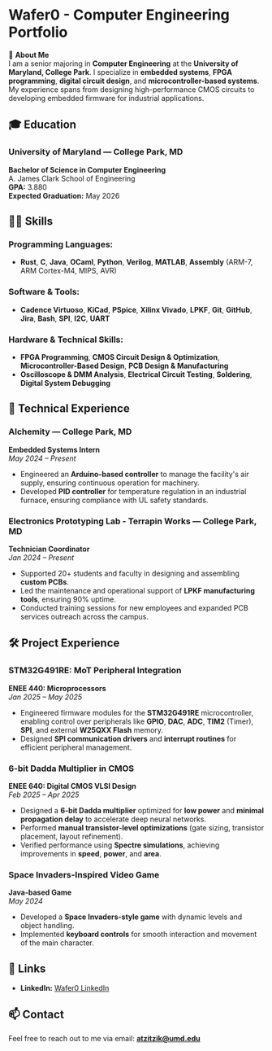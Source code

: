 # Wafer0 - Computer Engineering Portfolio

👋 **About Me**  
I am a senior majoring in **Computer Engineering** at the **University of Maryland, College Park**. I specialize in **embedded systems**, **FPGA programming**, **digital circuit design**, and **microcontroller-based systems**. My experience spans from designing high-performance CMOS circuits to developing embedded firmware for industrial applications.

## 🎓 Education

### University of Maryland — College Park, MD  
**Bachelor of Science in Computer Engineering**  
A. James Clark School of Engineering  
**GPA:** 3.880  
**Expected Graduation:** May 2026

## 🧑‍💻 Skills

### Programming Languages:
- **Rust**, **C**, **Java**, **OCaml**, **Python**, **Verilog**, **MATLAB**, **Assembly** (ARM-7, ARM Cortex-M4, MIPS, AVR)

### Software & Tools:
- **Cadence Virtuoso**, **KiCad**, **PSpice**, **Xilinx Vivado**, **LPKF**, **Git**, **GitHub**, **Jira**, **Bash**, **SPI**, **I2C**, **UART**

### Hardware & Technical Skills:
- **FPGA Programming**, **CMOS Circuit Design & Optimization**, **Microcontroller-Based Design**, **PCB Design & Manufacturing**
- **Oscilloscope & DMM Analysis**, **Electrical Circuit Testing**, **Soldering**, **Digital System Debugging**

## 💼 Technical Experience

### Alchemity — College Park, MD  
**Embedded Systems Intern**  
_May 2024 – Present_  
- Engineered an **Arduino-based controller** to manage the facility's air supply, ensuring continuous operation for machinery.
- Developed **PID controller** for temperature regulation in an industrial furnace, ensuring compliance with UL safety standards.

### Electronics Prototyping Lab - Terrapin Works — College Park, MD  
**Technician Coordinator**  
_Jan 2024 – Present_  
- Supported 20+ students and faculty in designing and assembling **custom PCBs**.
- Led the maintenance and operational support of **LPKF manufacturing tools**, ensuring 90% uptime.
- Conducted training sessions for new employees and expanded PCB services outreach across the campus.

## 🛠️ Project Experience

### STM32G491RE: MoT Peripheral Integration  
**ENEE 440: Microprocessors**  
_Jan 2025 – May 2025_  
- Engineered firmware modules for the **STM32G491RE** microcontroller, enabling control over peripherals like **GPIO**, **DAC**, **ADC**, **TIM2** (Timer), **SPI**, and external **W25QXX Flash** memory.
- Designed **SPI communication drivers** and **interrupt routines** for efficient peripheral management.

### 6-bit Dadda Multiplier in CMOS  
**ENEE 640: Digital CMOS VLSI Design**  
_Feb 2025 – Apr 2025_  
- Designed a **6-bit Dadda multiplier** optimized for **low power** and **minimal propagation delay** to accelerate deep neural networks.
- Performed **manual transistor-level optimizations** (gate sizing, transistor placement, layout refinement).
- Verified performance using **Spectre simulations**, achieving improvements in **speed**, **power**, and **area**.

### Space Invaders-Inspired Video Game  
**Java-based Game**  
_May 2024_  
- Developed a **Space Invaders-style game** with dynamic levels and object handling.
- Implemented **keyboard controls** for smooth interaction and movement of the main character.

## 🔗 Links
- **LinkedIn:** [Wafer0 LinkedIn](https://www.linkedin.com/in/wafer0)

## 📫 Contact
Feel free to reach out to me via email: **atzitzik@umd.edu**
